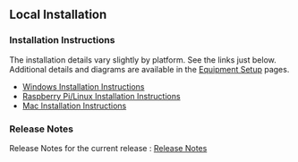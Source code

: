 ## Local Installation

### Installation Instructions

The installation details vary slightly by platform.  See the links just below. Additional details and diagrams are available in the [Equipment Setup](EquipmentSetup) pages. 

- [Windows Installation Instructions](LocalWindowsSetup)
- [Raspberry Pi/Linux Installation Instructions](LocalPiLinuxSetup)
- [Mac Installation Instructions](LocalMacSetup)

### Release Notes

Release Notes for the current release : [Release Notes](https://github.com/owlcms/owlcms4/releases)
